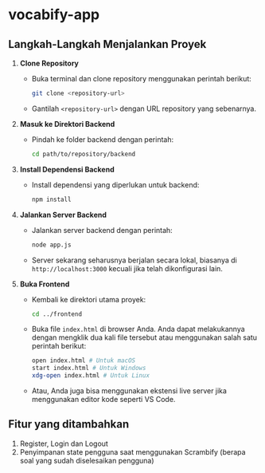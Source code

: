 # vocabify-app

## Langkah-Langkah Menjalankan Proyek

1. **Clone Repository**
   - Buka terminal dan clone repository menggunakan perintah berikut:
     ```bash
     git clone <repository-url>
     ```
   - Gantilah `<repository-url>` dengan URL repository yang sebenarnya.

2. **Masuk ke Direktori Backend**
   - Pindah ke folder backend dengan perintah:
     ```bash
     cd path/to/repository/backend
     ```

3. **Install Dependensi Backend**
   - Install dependensi yang diperlukan untuk backend:
     ```bash
     npm install
     ```

4. **Jalankan Server Backend**
   - Jalankan server backend dengan perintah:
     ```bash
     node app.js
     ```
   - Server sekarang seharusnya berjalan secara lokal, biasanya di `http://localhost:3000` kecuali jika telah dikonfigurasi lain.

5. **Buka Frontend**
   - Kembali ke direktori utama proyek:
     ```bash
     cd ../frontend
     ```
   - Buka file `index.html` di browser Anda. Anda dapat melakukannya dengan mengklik dua kali file tersebut atau menggunakan salah satu perintah berikut:
     ```bash
     open index.html # Untuk macOS
     start index.html # Untuk Windows
     xdg-open index.html # Untuk Linux
     ```
   - Atau, Anda juga bisa menggunakan ekstensi live server jika menggunakan editor kode seperti VS Code.

## Fitur yang ditambahkan
1. Register, Login dan Logout
2. Penyimpanan state pengguna saat menggunakan Scrambify (berapa soal yang sudah diselesaikan pengguna)
